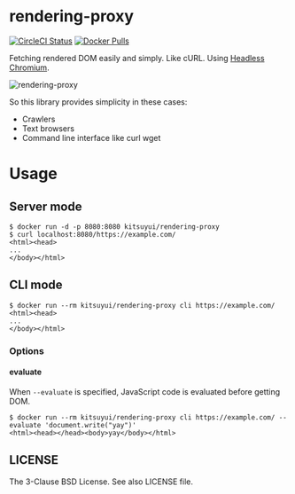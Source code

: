 # rendering-proxy

[![CircleCI Status](https://circleci.com/gh/kitsuyui/rendering-proxy.svg?style=shield&circle-token=:circle-token)](https://circleci.com/gh/kitsuyui/rendering-proxy)
[![Docker Pulls](https://img.shields.io/docker/pulls/kitsuyui/rendering-proxy.svg)](https://hub.docker.com/r/kitsuyui/rendering-proxy/)


Fetching rendered DOM easily and simply. Like cURL.
Using [Headless Chromium](https://chromium.googlesource.com/chromium/src/+/lkgr/headless/README.md).

![rendering-proxy](https://user-images.githubusercontent.com/2596972/43354885-7dad9750-928e-11e8-9220-821348efca5e.png)

So this library provides simplicity in these cases:

- Crawlers
- Text browsers
- Command line interface like curl wget

# Usage

## Server mode

```console
$ docker run -d -p 8080:8080 kitsuyui/rendering-proxy
$ curl localhost:8080/https://example.com/
<html><head>
...
</body></html>
```

## CLI mode

```console
$ docker run --rm kitsuyui/rendering-proxy cli https://example.com/
<html><head>
...
</body></html>
```

### Options

#### evaluate

When `--evaluate` is specified, JavaScript code is evaluated before getting DOM.

```console
$ docker run --rm kitsuyui/rendering-proxy cli https://example.com/ --evaluate 'document.write("yay")'
<html><head></head><body>yay</body></html>
```
## LICENSE

The 3-Clause BSD License. See also LICENSE file.
